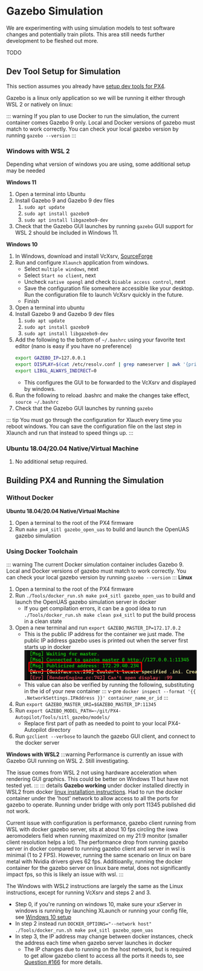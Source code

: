 # Gazebo Simulation

We are experimenting with using simulation models to test software changes and potentially train pilots. This area still needs further development to be fleshed out more. 

TODO

## Dev Tool Setup for Simulation
This section assumes you already have [setup dev tools for PX4](PX4.md#dev-environment-setup).

Gazebo is a linux only application so we will be running it either through WSL 2 or natively on linux:

::: warning
If you plan to use Docker to run the simulation, the current container comes Gazebo 9 only. Local and Docker versions of gazebo must match to work correctly. You can check your local gazebo version by running `gazebo --version`
:::

### Windows with WSL 2
Depending what version of windows you are using, some additional setup may be needed

**Windows 11**
1. Open a terminal into Ubuntu
2. Install Gazebo 9 and Gazebo 9 dev files
    1. `sudo apt update`
    2. `sudo apt install gazebo9`
    3. `sudo apt install libgazebo9-dev`
3. Check that the Gazebo GUI launches by running `gazebo` GUI support for WSL 2 should be included in Windows 11.

**Windows 10**
1. In Windows, download and install VcXsrv, [SourceForge](https://sourceforge.net/projects/vcxsrv/)
2. Run and configure `Xlaunch` application from windows.
    - Select `multiple windows`, next
    - Select `Start no client`, next
    - Uncheck `native opengl` and check `Disable access control`, next
    - Save the configuration file somewhere accessible like your desktop. Run the configuration file to launch VcXsrv quickly in the future.
    - Finish
3. Open a terminal into ubuntu
4. Install Gazebo 9 and Gazebo 9 dev files
    1. `sudo apt update`
    2. `sudo apt install gazebo9`
    3. `sudo apt install libgazebo9-dev`
5. Add the following to the bottom of `~/.bashrc` using your favorite text editor (nano is easy if you have no preference)
    ```bash
    export GAZEBO_IP=127.0.0.1
    export DISPLAY=$(cat /etc/resolv.conf | grep nameserver | awk '{print $2}'):0
    export LIBGL_ALWAYS_INDIRECT=0
    ```
    - This configures the GUI to be forwarded to the VcXsrv and displayed by windows.
6. Run the following to reload .bashrc and make the changes take effect, `source ~/.bashrc`
7. Check that the Gazebo GUI launches by running `gazebo`

::: tip
You must go through the configuration for Xlauch every time you reboot windows.
You can save the configuration file on the last step in Xlaunch and run that instead to speed things up.
:::

### Ubuntu 18.04/20.04 Native/Virtual Machine
1. No additional setup required.


## Building PX4 and Running the Simulation

### Without Docker

**Ubuntu 18.04/20.04 Native/Virtual Machine**
1. Open a terminal to the root of the PX4 firmware
2. Run `make px4_sitl gazebo_open_uas` to build and launch the OpenUAS gazebo simulation


### Using Docker Toolchain
::: warning
The current Docker simulation container includes Gazebo 9. Local and Docker versions of gazebo must match to work correctly. You can check your local gazebo version by running `gazebo --version` 
:::
**Linux**
1. Open a terminal to the root of the PX4 firmware
2. Run `./Tools/docker_run.sh make px4_sitl gazebo_open_uas` to build and launch the OpenUAS gazebo simulation server in docker
    - If you get compilation errors, it can be a good idea to run `./Tools/docker_run.sh make clean px4_sitl` to put the build process in a clean state
3. Open a new terminal and run `export GAZEBO_MASTER_IP=172.17.0.2`
    - This is the public IP address for the container we just made. The public IP address gazebo uses is printed out when the server first starts up in docker
    ![Gazebo Public Address](./gazebo_public_address.png)
    - This value can also be verified by running the following, substituting in the id of your new container
    ::: v-pre 
    `docker inspect --format '{{ .NetworkSettings.IPAddress }}' container_name_or_id` 
    ::: 
4. Run `export GAZEBO_MASTER_URI=$GAZEBO_MASTER_IP:11345`
5. Run `export GAZEBO_MODEL_PATH=~/git/PX4-Autopilot/Tools/sitl_gazebo/models/`
    - Replace first part of path as needed to point to your local PX4-Autopilot directory
6. Run `gzclient --verbose` to launch the gazebo GUI client, and connect to the docker server

**Windows with WSL2**
:::warning
Performance is currently an issue with Gazebo GUI running on WSL 2. Still investigating.

The issue comes from WSL 2 not using hardware acceleration when rendering GUI graphics. This could be better on Windows 11 but have not tested yet.
:::
::: details
**Gazebo working** under docker installed directly in WSL2 from docker [linux installation instructions](https://docs.docker.com/engine/install/ubuntu/). Had to run the docker container under the 'host' network to allow access to all the ports for gazebo to operate. Running under bridge with only port 11345 published did not work.

Current issue with configuration is performance, gazebo client running from WSL with docker gazebo server, sits at about 10 fps circling the iowa aeromodelers field when running maximized on my 21:9 monitor (smaller client resolution helps a lot). The performance drop from running gazebo server in docker compared to running gazebo client and server in wsl is minimal (1 to 2 FPS). However, running the same scenario on linux on bare metal with Nvidia drivers gives 62 fps. Additioanlly, running the docker container for the gazebo server on linux bare metal, does not significantly impact fps, so this is likely an issue with wsl.
:::


The Windows with WSL2 instructions are largely the same as the Linux instructions, except for running VcXsrv and steps 2 and 3.

- Step 0, if you're running on windows 10, make sure your xServer in windows is running by launching XLaunch or running your config file, see [Windows 10 setup](#windows-with-wsl-2)
- In step 2 instead run `DOCKER_OPTIONS="--network host" ./Tools/docker_run.sh make px4_sitl gazebo_open_uas`
- In step 3, the IP address may change between docker instances, check the address each time when gazebo server launches in docker
    - The IP changes due to running on the host network, but is required to get allow gazebo client to access all the ports it needs to, see [Question #166](https://github.com/gazebosim/gz-transport/issues/166) for more details.

